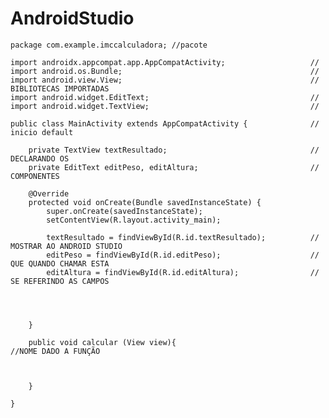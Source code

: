 # AndroidStudio

    package com.example.imccalculadora; //pacote
    
    import androidx.appcompat.app.AppCompatActivity;                   //    
    import android.os.Bundle;                                          //
    import android.view.View;                                          // BIBLIOTECAS IMPORTADAS
    import android.widget.EditText;                                    //
    import android.widget.TextView;                                    //
    
    public class MainActivity extends AppCompatActivity {              // inicio default
    
        private TextView textResultado;                                // DECLARANDO OS 
        private EditText editPeso, editAltura;                         //   COMPONENTES
    
        @Override
        protected void onCreate(Bundle savedInstanceState) {           
            super.onCreate(savedInstanceState);
            setContentView(R.layout.activity_main);
    
            textResultado = findViewById(R.id.textResultado);          // MOSTRAR AO ANDROID STUDIO 
            editPeso = findViewById(R.id.editPeso);                    //  QUE QUANDO CHAMAR ESTA
            editAltura = findViewById(R.id.editAltura);                //  SE REFERINDO AS CAMPOS
    
    
    
    
        }
    
        public void calcular (View view){                              //NOME DADO A FUNÇÃO
    
    
    
        }
    
    }
